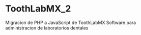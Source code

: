 # ToothLabMX_2
Migracion de PHP a JavaScript de ToothLabMX Software para administracion de laboratorios dentales
